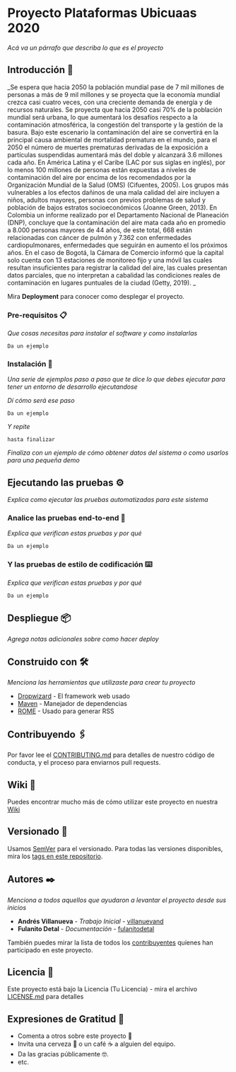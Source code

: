 # Proyecto Plataformas Ubicuaas 2020

_Acá va un párrafo que describa lo que es el proyecto_

## Introducción 🚀

_Se espera que hacia 2050 la población mundial pase de 7 mil millones de personas a más de 9 mil millones y se proyecta que la economía mundial crezca casi cuatro veces, con una creciente demanda de energía y de recursos naturales. Se proyecta que hacia 2050 casi 70% de la población mundial será urbana, lo que aumentará los desafíos respecto a la contaminación atmosférica, la congestión del transporte y la gestión de la basura. Bajo este escenario la contaminación del aire se convertirá en la principal causa ambiental de mortalidad prematura en el mundo, para el 2050 el número de muertes prematuras derivadas de la exposición a partículas suspendidas aumentará más del doble y alcanzará 3.6 millones cada año.
En América Latina y el Caribe (LAC por sus siglas en inglés), por lo menos 100 millones de personas están expuestas a niveles de contaminación del aire por encima de los recomendados por la Organización Mundial de la Salud (OMS) (Cifuentes, 2005). Los grupos más vulnerables a los efectos dañinos de una mala calidad del aire incluyen a niños, adultos mayores, personas con previos problemas de salud y población de bajos estratos socioeconómicos (Joanne Green, 2013). 
En Colombia un informe  realizado por el Departamento Nacional de Planeación (DNP), concluye que la contaminación del aire mata cada año en promedio a 8.000 personas mayores de 44 años, de este total, 668 están relacionadas con cáncer de pulmón y 7.362 con enfermedades cardiopulmonares, enfermedades que seguirán en aumento el los próximos años. 
En el caso de Bogotá, la Cámara de Comercio informó que la capital solo cuenta con 13 estaciones de monitoreo fijo y una móvil las cuales resultan insuficientes para registrar la calidad del aire, las cuales presentan datos parciales, que no interpretan a cabalidad las condiciones reales de contaminación en lugares puntuales de la ciudad (Getty, 2019). 
_

Mira **Deployment** para conocer como desplegar el proyecto.


### Pre-requisitos 📋

_Que cosas necesitas para instalar el software y como instalarlas_

```
Da un ejemplo
```

### Instalación 🔧

_Una serie de ejemplos paso a paso que te dice lo que debes ejecutar para tener un entorno de desarrollo ejecutandose_

_Dí cómo será ese paso_

```
Da un ejemplo
```

_Y repite_

```
hasta finalizar
```

_Finaliza con un ejemplo de cómo obtener datos del sistema o como usarlos para una pequeña demo_

## Ejecutando las pruebas ⚙️

_Explica como ejecutar las pruebas automatizadas para este sistema_

### Analice las pruebas end-to-end 🔩

_Explica que verifican estas pruebas y por qué_

```
Da un ejemplo
```

### Y las pruebas de estilo de codificación ⌨️

_Explica que verifican estas pruebas y por qué_

```
Da un ejemplo
```

## Despliegue 📦

_Agrega notas adicionales sobre como hacer deploy_

## Construido con 🛠️

_Menciona las herramientas que utilizaste para crear tu proyecto_

* [Dropwizard](http://www.dropwizard.io/1.0.2/docs/) - El framework web usado
* [Maven](https://maven.apache.org/) - Manejador de dependencias
* [ROME](https://rometools.github.io/rome/) - Usado para generar RSS

## Contribuyendo 🖇️

Por favor lee el [CONTRIBUTING.md](https://gist.github.com/villanuevand/xxxxxx) para detalles de nuestro código de conducta, y el proceso para enviarnos pull requests.

## Wiki 📖

Puedes encontrar mucho más de cómo utilizar este proyecto en nuestra [Wiki](https://github.com/tu/proyecto/wiki)

## Versionado 📌

Usamos [SemVer](http://semver.org/) para el versionado. Para todas las versiones disponibles, mira los [tags en este repositorio](https://github.com/tu/proyecto/tags).

## Autores ✒️

_Menciona a todos aquellos que ayudaron a levantar el proyecto desde sus inicios_

* **Andrés Villanueva** - *Trabajo Inicial* - [villanuevand](https://github.com/villanuevand)
* **Fulanito Detal** - *Documentación* - [fulanitodetal](#fulanito-de-tal)

También puedes mirar la lista de todos los [contribuyentes](https://github.com/your/project/contributors) quíenes han participado en este proyecto. 

## Licencia 📄

Este proyecto está bajo la Licencia (Tu Licencia) - mira el archivo [LICENSE.md](LICENSE.md) para detalles

## Expresiones de Gratitud 🎁

* Comenta a otros sobre este proyecto 📢
* Invita una cerveza 🍺 o un café ☕ a alguien del equipo. 
* Da las gracias públicamente 🤓.
* etc.

